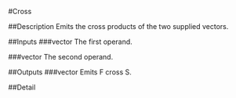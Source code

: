 #Cross

##Description
Emits the cross products of the two supplied vectors.

##Inputs
###vector
The first operand.

###vector
The second operand.

##Outputs
###vector
Emits F cross S.

##Detail

